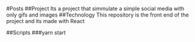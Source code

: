 #Posts
##Project
Its a project that simmulate a simple social media with only gifs and images
##Technology
This repository is the front end of the project and its made with React

##Scripts
###yarn start

